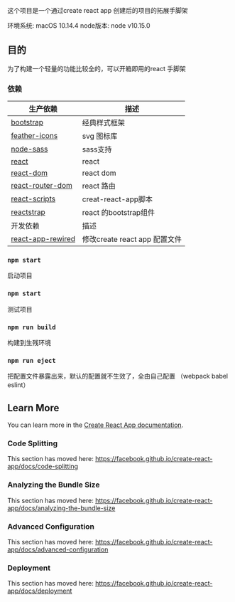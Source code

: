 这个项目是一个通过create react app 创建后的项目的拓展手脚架

环境系统: macOS 10.14.4
node版本: node v10.15.0

## 目的
为了构建一个轻量的功能比较全的，可以开箱即用的react 手脚架

### 依赖
生产依赖 | 描述
-|-
[bootstrap](https://getbootstrap.com/) |            经典样式框架
[feather-icons](https://feathericons.com/)  |      svg 图标库
[node-sass](https://www.npmjs.com/package/node-sass)      |      sass支持
[react](https://reactjs.org/)           |     react 
[react-dom ](https://reactjs.org/)       |    react dom
[react-router-dom](https://npm.taobao.org/package/react-router-dom)  |   react 路由
[react-scripts](https://npm.taobao.org/package/react-scripts)   |    creat-react-app脚本
[reactstrap](https://reactstrap.github.io/)        |   react 的bootstrap组件       
开发依赖 | 描述
[react-app-rewired](https://www.npmjs.com/package/react-app-rewired)  |  修改create react app 配置文件

### `npm start`

启动项目

### `npm start`

测试项目

### `npm run build`

构建到生残环境

### `npm run eject`

把配置文件暴露出来，默认的配置就不生效了，全由自己配置
（webpack babel eslint）

## Learn More

You can learn more in the [Create React App documentation](https://facebook.github.io/create-react-app/docs/getting-started).


### Code Splitting

This section has moved here: https://facebook.github.io/create-react-app/docs/code-splitting

### Analyzing the Bundle Size

This section has moved here: https://facebook.github.io/create-react-app/docs/analyzing-the-bundle-size


### Advanced Configuration

This section has moved here: https://facebook.github.io/create-react-app/docs/advanced-configuration

### Deployment

This section has moved here: https://facebook.github.io/create-react-app/docs/deployment

